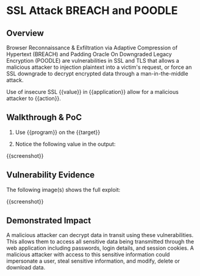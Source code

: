 # SSL Attack BREACH and POODLE 

## Overview

Browser Reconnaissance & Exfiltration via Adaptive Compression of Hypertext (BREACH) and Padding Oracle On Downgraded Legacy Encryption (POODLE) are vulnerabilities in SSL and TLS that allows a malicious attacker to injection plaintext into a victim's request, or force an SSL downgrade to decrypt encrypted data through a man-in-the-middle attack.

Use of insecure SSL {{value}} in {{application}} allow for a malicious attacker to {{action}}.

## Walkthrough & PoC

1. Use {{program}} on the {{target}}

1. Notice the following value in the output:

{{screenshot}}

## Vulnerability Evidence

The following image(s) shows the full exploit:

{{screenshot}}

## Demonstrated Impact

A malicious attacker can decrypt data in transit using these vulnerabilities. This allows them to access all sensitive data being transmitted through the web application including passwords, login details, and session cookies. A malicious attacker with access to this sensitive information could impersonate a user, steal sensitive information, and modify, delete or download data.

